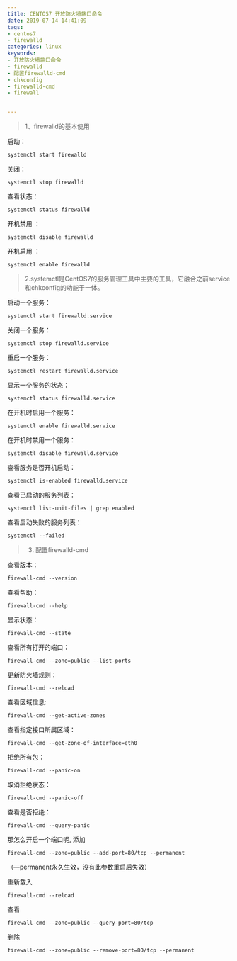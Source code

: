 ```yaml
---
title: CENTOS7 开放防火墙端口命令
date: 2019-07-14 14:41:09
tags: 
- centos7
- firewalld
categories: linux
keywords:
- 开放防火墙端口命令
- firewalld
- 配置firewalld-cmd
- chkconfig
- firewalld-cmd
- firewall


---
```


> 1、firewalld的基本使用

启动：

    systemctl start firewalld

关闭：

    systemctl stop firewalld

查看状态：

    systemctl status firewalld

开机禁用 ：

    systemctl disable firewalld

开机启用 ：

    systemctl enable firewalld

> 2.systemctl是CentOS7的服务管理工具中主要的工具，它融合之前service和chkconfig的功能于一体。

启动一个服务：

    systemctl start firewalld.service

关闭一个服务：

    systemctl stop firewalld.service

重启一个服务：

    systemctl restart firewalld.service

显示一个服务的状态：

    systemctl status firewalld.service

在开机时启用一个服务：

    systemctl enable firewalld.service

在开机时禁用一个服务：

    systemctl disable firewalld.service

查看服务是否开机启动：

    systemctl is-enabled firewalld.service

查看已启动的服务列表：

    systemctl list-unit-files | grep enabled

查看启动失败的服务列表：

    systemctl --failed

> 3. 配置firewalld-cmd

查看版本：

    firewall-cmd --version

查看帮助：

    firewall-cmd --help

显示状态：

    firewall-cmd --state

查看所有打开的端口：

    firewall-cmd --zone=public --list-ports

更新防火墙规则：

    firewall-cmd --reload

查看区域信息:

    firewall-cmd --get-active-zones

查看指定接口所属区域：

    firewall-cmd --get-zone-of-interface=eth0

拒绝所有包：

    firewall-cmd --panic-on

取消拒绝状态：

    firewall-cmd --panic-off

查看是否拒绝：

    firewall-cmd --query-panic

那怎么开启一个端口呢, 添加

    firewall-cmd --zone=public --add-port=80/tcp --permanent

（––permanent永久生效，没有此参数重启后失效）

重新载入

    firewall-cmd --reload

查看

    firewall-cmd --zone=public --query-port=80/tcp

删除

    firewall-cmd --zone=public --remove-port=80/tcp --permanent


